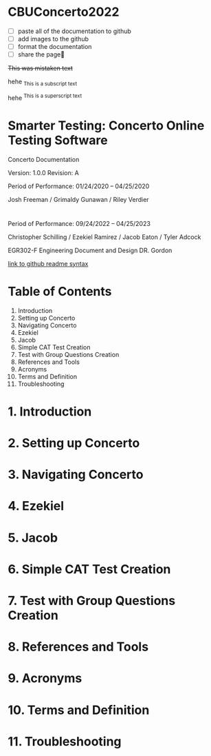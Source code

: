 # CBUConcerto2022

- [ ] paste all of the documentation to github
- [ ] add images to the github
- [ ] format the documentation
- [ ] share the page:tada:

~~This was mistaken text~~

hehe <sub>This is a subscript text</sub>

hehe <sup>This is a superscript text</sup>

# Smarter Testing: Concerto Online Testing Software

Concerto Documentation

Version: 1.0.0
Revision: A

Period of Performance: 01/24/2020 – 04/25/2020

Josh Freeman / Grimaldy Gunawan / Riley Verdier

#

Period of Performance: 09/24/2022 – 04/25/2023

Christopher Schilling / Ezekiel Ramirez / Jacob Eaton / Tyler Adcock

EGR302-F Engineering Document and Design
DR. Gordon


[link to github readme syntax](https://docs.github.com/en/get-started/writing-on-github/getting-started-with-writing-and-formatting-on-github/basic-writing-and-formatting-syntax)

# Table of Contents
1. Introduction
2. Setting up Concerto
3. Navigating Concerto
4. Ezekiel
5. Jacob
6. Simple CAT Test Creation
7. Test with Group Questions Creation
8. References and Tools
9. Acronyms
10. Terms and Definition
11. Troubleshooting

# 1. Introduction

# 2. Setting up Concerto

# 3. Navigating Concerto

# 4. Ezekiel

# 5. Jacob

# 6. Simple CAT Test Creation

# 7. Test with Group Questions Creation

# 8. References and Tools

# 9. Acronyms

# 10. Terms and Definition

# 11. Troubleshooting
